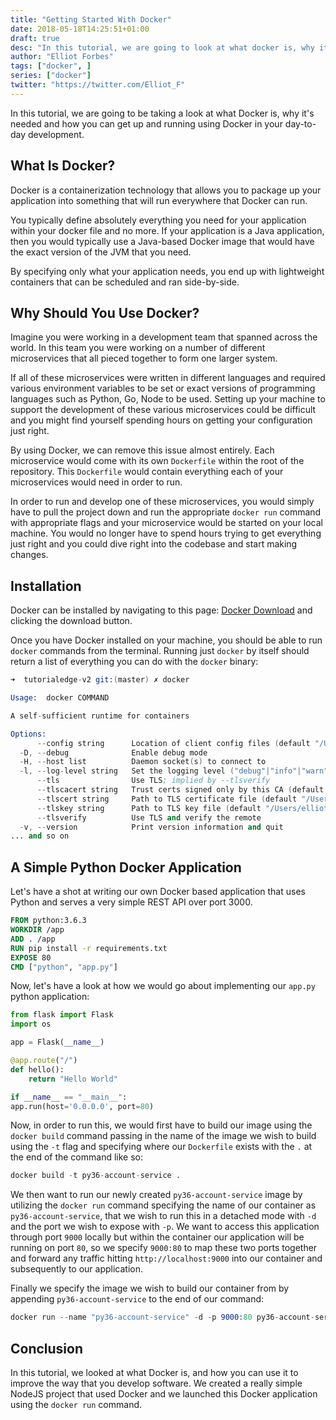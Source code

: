 ```yaml
---
title: "Getting Started With Docker"
date: 2018-05-18T14:25:51+01:00
draft: true
desc: "In this tutorial, we are going to look at what docker is, why it is useful, and how you can get a simple Docker-based application up and running"
author: "Elliot Forbes"
tags: ["docker", ]
series: ["docker"]
twitter: "https://twitter.com/Elliot_F"
---
```


In this tutorial, we are going to be taking a look at what Docker is, why it's needed and how you can get up and running using Docker in your day-to-day development. 

## What Is Docker?

Docker is a containerization technology that allows you to package up your application into something that will run everywhere that Docker can run.

You typically define absolutely everything you need for your application within your docker file and no more. If your application is a Java application, then you would typically use a Java-based Docker image that would have the exact version of the JVM that you need. 

By specifying only what your application needs, you end up with lightweight containers that can be scheduled and ran side-by-side.  

## Why Should You Use Docker?

Imagine you were working in a development team that spanned across the world. In this team you were working on a number of different microservices that all pieced together to form one larger system. 

If all of these microservices were written in different languages and required various environment variables to be set or exact versions of programming languages such as Python, Go, Node to be used. Setting up your machine to support the development of these various microservices could be difficult and you might find yourself spending hours on getting your configuration just right.

By using Docker, we can remove this issue almost entirely. Each microservice would come with its own `Dockerfile` within the root of the repository. This `Dockerfile` would contain everything each of your microservices would need in order to run. 

In order to run and develop one of these microservices, you would simply have to pull the project down and run the appropriate `docker run` command with appropriate flags and your microservice would be started on your local machine. You would no longer have to spend hours trying to get everything just right and you could dive right into the codebase and start making changes.

## Installation

Docker can be installed by navigating to this page: [Docker Download](https://www.docker.com) and clicking the download button.

Once you have Docker installed on your machine, you should be able to run `docker` commands from the terminal. Running just `docker` by itself should return a list of everything you can do with the `docker` binary:

```s
➜  tutorialedge-v2 git:(master) ✗ docker

Usage:  docker COMMAND

A self-sufficient runtime for containers

Options:
      --config string      Location of client config files (default "/Users/elliot/.docker")
  -D, --debug              Enable debug mode
  -H, --host list          Daemon socket(s) to connect to
  -l, --log-level string   Set the logging level ("debug"|"info"|"warn"|"error"|"fatal") (default "info")
      --tls                Use TLS; implied by --tlsverify
      --tlscacert string   Trust certs signed only by this CA (default "/Users/elliot/.docker/ca.pem")
      --tlscert string     Path to TLS certificate file (default "/Users/elliot/.docker/cert.pem")
      --tlskey string      Path to TLS key file (default "/Users/elliot/.docker/key.pem")
      --tlsverify          Use TLS and verify the remote
  -v, --version            Print version information and quit
... and so on
```

## A Simple Python Docker Application

Let's have a shot at writing our own Docker based application that uses Python and serves a very simple REST API over port 3000.

```dockerfile
FROM python:3.6.3
WORKDIR /app
ADD . /app
RUN pip install -r requirements.txt
EXPOSE 80
CMD ["python", "app.py"]
```

Now, let's have a look at how we would go about implementing our `app.py` python application:

```py
from flask import Flask
import os

app = Flask(__name__)

@app.route("/")
def hello():
    return "Hello World"

if __name__ == "__main__":
app.run(host='0.0.0.0', port=80)
```

Now, in order to run this, we would first have to build our image using the `docker build` command passing in the name of the image we wish to build using the `-t` flag and specifying where our `Dockerfile` exists with the `.` at the end of the command like so:

```s
docker build -t py36-account-service .
```

We then want to run our newly created `py36-account-service` image by utilizing the `docker run` command specifying the name of our container as `py36-account-service`, that we wish to run this in a detached mode with `-d` and the port we wish to expose with `-p`. We want to access this application through port `9000` locally but within the container our application will be running on port `80`, so we specify `9000:80` to map these two ports together and forward any traffic hitting `http://localhost:9000` into our container and subsequently to our application.

Finally we specify the image we wish to build our container from by appending `py36-account-service` to the end of our command:

```s
docker run --name "py36-account-service" -d -p 9000:80 py36-account-service
```

## Conclusion

In this tutorial, we looked at what Docker is, and how you can use it to improve the way that you develop software. We created a really simple NodeJS project that used Docker and we launched this Docker application using the `docker run` command.



